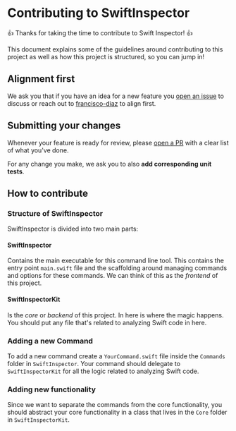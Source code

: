 # Contributing to SwiftInspector

:+1: Thanks for taking the time to contribute to Swift Inspector! :+1:

This document explains some of the guidelines around contributing to this project as well as how this project is structured, so you can jump in!

## Alignment first

We ask you that if you have an idea for a new feature you [open an issue](https://git.musta.ch/francisco-diaz/SwiftInspector/issues/new) to discuss or reach out to [francisco-diaz](https://git.musta.ch/francisco-diaz) to align first.

## Submitting your changes

Whenever your feature is ready for review, please [open a PR](https://git.musta.ch/francisco-diaz/SwiftInspector/pull/new/master) with a clear list of what you've done.

For any change you make, we ask you to also **add corresponding unit tests**.

## How to contribute

### Structure of SwiftInspector

SwiftInspector is divided into two main parts:

#### SwiftInspector

Contains the main executable for this command line tool. This contains the entry point `main.swift` file and the scaffolding around managing commands and options for these commands. We can think of this as the *frontend* of this project.

#### SwiftInspectorKit

Is the *core* or *backend* of this project. In here is where the magic happens. You should put any file that's related to analyzing Swift code in here.

### Adding a new Command

To add a new command create a `YourCommand.swift` file inside the `Commands` folder in `SwiftInspector`. Your command should delegate to `SwiftInspectorKit` for all the logic related to analyzing Swift code.

### Adding new functionality

Since we want to separate the commands from the core functionality, you should abstract your core functionality in a class that lives in the `Core` folder in `SwiftInspectorKit`.
